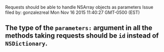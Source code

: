 Requests should be able to handle NSArray objects as parameters
Issue filed by: gonzalezreal
Mon Nov 16 2015 11:40:27 GMT-0500 (EST)

The type of the `parameters:` argument in all the methods taking requests should be `id` instead of `NSDictionary`.
-------------------------------------------------------------------------------